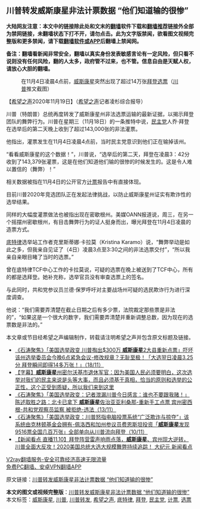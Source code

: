  <h2>川普转发威斯康星非法计票数据 “他们知道输的很惨”</h2> <p class="notice"><b>大陆网友注意：本文中的链接除此处和文末的<a href="https://github.com/bannedbook/fanqiang" >翻墙</a>软件下载和<a href="https://github.com/killgcd/justmysocks/blob/master/README.md">翻墙推荐</a>链接外全部为禁网链接，未翻墙状态下打不开，请勿点击。此为文字版禁闻，欲看图文视频完整版和更多禁闻，请下载<a href="https://github.com/bannedbook/fanqiang">翻墙软件或APP</a>后翻墙上禁闻网。</p><p>备注：翻墙看新闻非常安全，翻墙以真实身份发表敏感言论有一定风险，但只看不说则没有任何风险，翻的人太多，政府管不过来，也不管。信息自由是天赋人权，请放心大胆的翻墙。</b></p>  <div class="entry"> <figure><figcaption>在11月4日凌晨4点前，<a href="https://www.bannedbook.org/bnews/tag/%E5%A8%81%E6%96%AF%E5%BA%B7%E6%98%9F/" class="st_tag internal_tag" rel="tag" title="标签 威斯康星 下的日志">威斯康星</a>突然出现了超过14万张<a href="https://www.bannedbook.org/bnews/tag/%e6%8b%9c%e7%99%bb/" class="st_tag internal_tag" rel="tag" title="标签 拜登 下的日志">拜登</a><a href="https://www.bannedbook.org/bnews/tag/%E9%80%89%E7%A5%A8/" class="st_tag internal_tag" rel="tag" title="标签 选票 下的日志">选票</a>（<a href="https://www.bannedbook.org/bnews/tag/%e5%b7%9d%e6%99%ae/" class="st_tag internal_tag" rel="tag" title="标签 川普 下的日志">川普</a>推文截图）</figcaption></figure> <p>【<span class='wp_keywordlink_affiliate'><a href="https://www.soundofhope.org" title="希望之声" target="_blank">希望之声</a></span>2020年11月19日】（<a href="https://www.bannedbook.org/bnews/tag/%e5%b8%8c%e6%9c%9b%e4%b9%8b%e5%a3%b0/" class="st_tag internal_tag" rel="tag" title="标签 希望之声 下的日志">希望之声</a>记者凌杉综合报导）</p> <p data-pw-in-article="true">川普（特朗普）总统再度转发了威斯康星州非法选票运输的最新证据，以揭示拜登团队的舞弊行为。川普在星期三（11月18日）的一条推特中说，<a href="https://www.bannedbook.org/bnews/tag/%e6%b0%91%e4%b8%bb%e5%85%9a/" class="st_tag internal_tag" rel="tag" title="标签 民主党 下的日志">民主党</a>人乔·拜登在选举后的第二天晚上收到了超过143,000张的非法灌票。</p> <p data-pw-in-article="true">他指出，灌票发生在11月4日凌晨4点前，当时民主党意识到他们正在输掉该州。</p> <p data-pw-in-article="true">“看看威斯康星的这个数据！”，川普说，“选举后的第二天，拜登在凌晨3：42分收到了143,379张灌票，这是在他们知道他们输的很惨的时候发生的。这是令人难以置信的（舞弊）！”</p>  <p data-pw-in-article="true">相关数据被指在11月4日的公开官方<a href="https://www.bannedbook.org/bnews/tag/%E8%AE%A1%E7%A5%A8/" class="st_tag internal_tag" rel="tag" title="标签 计票 下的日志">计票</a>报告中有直接体现。</p> <p>目前川普2020年竞选团队正在发起法律挑战，以防止威斯康星州证实有欺诈性的选举结果。<br /> </p> <p data-pw-in-article="true">同样的大幅度灌票做法也被指出现在密歇根州。美媒OANN报道说，周三，在另一个摇摆州密歇根州，有目击舞弊行为的证人挺身而出，曝光拜登在11月4日凌晨的造票方式。</p> <p data-pw-in-article="true"><a href="https://www.bannedbook.org/bnews/tag/%e5%ba%95%e7%89%b9%e5%be%8b/" class="st_tag internal_tag" rel="tag" title="标签 底特律 下的日志">底特律</a>选举站工作者克里斯蒂娜·卡拉莫（Kristina Karamo）说，“舞弊举动是如此之多，但我亲自见证了（4日）凌晨3点至3:30之间的非法选票交付”，“所以我亲自亲眼目睹了当时的选票。”</p>  <p data-pw-in-article="true">曾在底特律TCF中心工作的卡拉莫说，可疑的选票在晚上被送到了TCF中心，所有的都是选拜登。她补充称，选举官员没有审查选票上的签名。</p> <p data-pw-in-article="true">与此同时，共和党参议员兰德·保罗呼吁对主要战场州可疑的选民欺诈行为进行深度调查。</p> <p data-pw-in-article="true">他说：“我们需要弄清楚在截止日期之后有多少票，法院裁定那些票是非法的”，“如果这是一个很大的数字，我们需要弄清楚并重新调整总数，因为现在的选票数是非法的。”</p> <p>本文章或节目经希望之声编辑制作，转载请注明希望之声并包含原文标题及链接。</p>  <ul class='op-related-articles' title='相关阅读'> <li><a href='https://www.bannedbook.org/bnews/bannedvideo/20201119/1433502.html' target='_blank'>《石涛聚焦》「美国选举政变 川普掏出$300万 <b>威斯康星</b>2大县重新点票」吓坏该州选举委员会今晚6点紧急会议-修改规章？无耻至极！「大选翌日凌晨3.25分 拜登瞬间即得14多万张！」（18/11）</a></li> <li><a href='https://www.bannedbook.org/bnews/bannedvideo/20201118/1432843.html' target='_blank'>【字幕】<b>威斯康星</b>州密尔沃基市退休军官：因为美国人民必须要明白，这次选举对我们的民主来说是头等大事，而且必须基于真相，恰当的原则和选举的公正性，这个正受到质疑，所以我们来到这里</a></li> <li><a href='https://www.bannedbook.org/bnews/bannedvideo/20201114/1430914.html' target='_blank'>《石涛聚焦》「美国选举政变：记者泄漏川普今日感言：谁也不要跟我赌！」陈述取胜之路：北卡已拿下 <b>威斯康星</b>佐治亚亚利桑那-重新手工点票 宾州密西根-共和党观察员监察 被拒绝-违法（13/11）</a></li> <li><a href='https://www.bannedbook.org/bnews/bannedvideo/20201111/1429323.html' target='_blank'>《石涛聚焦》「美国选举政变：川普怒指电脑投票系统“广泛欺诈与掠夺”」该系统由克林顿基金会拥有-佩洛西和加州参议员费恩斯坦投资「<b>威斯康星</b>发现 9516票全国几百万张」全部单向从川普流向拜登（10/11）</a></li> <li><a href='https://www.bannedbook.org/bnews/bannedvideo/20201110/1428979.html' target='_blank'>【新闻看点 直播11.10】拜登阵营雷声响雨点落，<b>威斯康星</b>、宾州现大逆转，川普全面大反攻！2020美国总统大选大规模舞弊持续追踪！ 大纪元 新闻看点</a></li> </ul> <p class="texttj"> <a href="https://www.bannedbook.org/forum23/topic22702.html" target="_blank">V2ray翻墙服务-安全可靠经济高速无限流量</a><br/> <a href="https://github.com/bannedbook/fanqiang/wiki/%E7%A6%81%E9%97%BB%E7%BD%91%E5%AE%89%E5%8D%93%E7%BF%BB%E5%A2%99%E6%96%B0%E9%97%BBAPP" target="_blank">免费PC翻墙、安卓VPN翻墙APP</a></p><p>原文链接：<a class="src_link"  href="https://www.soundofhope.org/post/444757" target="_blank">川普转发威斯康星非法计票数据 “他们知道输的很惨”</a></p><a name='sharetosocial'></a>       <div><b>本文的图文或视频完整版</b>：<a href='https://www.bannedbook.org/bnews/comments/20201120/1433839.html'>川普转发威斯康星非法计票数据 “他们知道输的很惨”</a></div>  </div><!--END ENTRY--> <div class="postfooter"> <div>本文标签：<a href="https://www.bannedbook.org/bnews/tag/%E5%A8%81%E6%96%AF%E5%BA%B7%E6%98%9F/" rel="tag">威斯康星</a>, <a href="https://www.bannedbook.org/bnews/tag/%e5%b7%9d%e6%99%ae/" rel="tag">川普</a>, <a href="https://www.bannedbook.org/bnews/tag/%E5%B7%9D%E6%99%AE%E8%BD%AC%E5%8F%91/" rel="tag">川普转发</a>, <a href="https://www.bannedbook.org/bnews/tag/%e5%b8%8c%e6%9c%9b%e4%b9%8b%e5%a3%b0/" rel="tag">希望之声</a>, <a href="https://www.bannedbook.org/bnews/tag/%e5%ba%95%e7%89%b9%e5%be%8b/" rel="tag">底特律</a>, <a href="https://www.bannedbook.org/bnews/tag/%e6%8b%9c%e7%99%bb/" rel="tag">拜登</a>, <a href="https://www.bannedbook.org/bnews/tag/%e6%b0%91%e4%b8%bb%e5%85%9a/" rel="tag">民主党</a>, <a href="https://www.bannedbook.org/bnews/tag/%E8%AE%A1%E7%A5%A8/" rel="tag">计票</a>, <a href="https://www.bannedbook.org/bnews/tag/%E9%80%89%E7%A5%A8/" rel="tag">选票</a></div>  </div><!--END POSTFOOTER--> 